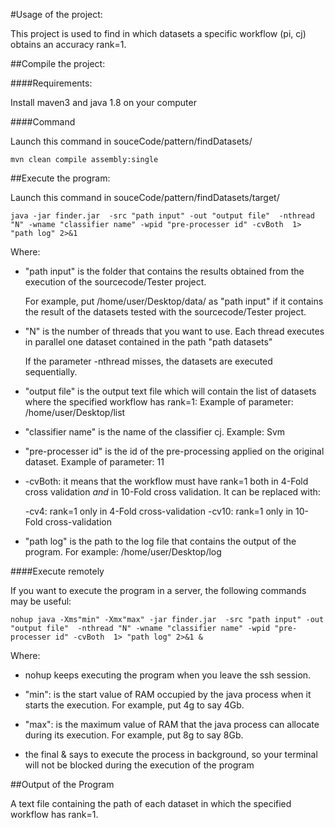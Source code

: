 #Usage of the project:

This project is used to find in which datasets a specific workflow (pi, cj) obtains an accuracy rank=1.

##Compile the project:

####Requirements:

Install maven3 and java 1.8 on your computer

####Command

Launch this command in souceCode/pattern/findDatasets/

```
mvn clean compile assembly:single
```

##Execute the program:

Launch this command in souceCode/pattern/findDatasets/target/

```
java -jar finder.jar  -src "path input" -out "output file"  -nthread "N" -wname "classifier name" -wpid "pre-processer id" -cvBoth  1> "path log" 2>&1

```

Where:

- "path input" is the folder that contains the results obtained from the execution of the sourcecode/Tester project.

	For example, put /home/user/Desktop/data/ as "path input" if it contains the result of the datasets tested with the sourcecode/Tester project.
	
- "N" is the number of threads that you want to use. Each thread executes in parallel one dataset contained in the path "path datasets"

	 If the parameter -nthread misses, the datasets are executed sequentially.

- "output file" is the output text file which will contain the list of datasets where the specified workflow has rank=1: Example of parameter: /home/user/Desktop/list

- "classifier name" is the name of the classifier cj. Example: Svm

- "pre-processer id" is the id of the pre-processing applied on the original dataset. Example of parameter: 11

- -cvBoth: it means that the workflow must have rank=1 both in 4-Fold cross validation *and* in 10-Fold cross validation. It can be replaced with:

	-cv4: rank=1 only in 4-Fold cross-validation
	-cv10: rank=1 only in 10-Fold cross-validation


- "path log" is the path to the log file that contains the output of the program. For example: /home/user/Desktop/log

####Execute remotely

If you want to execute the program in a server, the following commands may be useful:

```
nohup java -Xms"min" -Xmx"max" -jar finder.jar  -src "path input" -out "output file"  -nthread "N" -wname "classifier name" -wpid "pre-processer id" -cvBoth  1> "path log" 2>&1 &
```

Where:

- nohup keeps executing the program when you leave the ssh session.

- "min": is the start value of RAM occupied by the java process when it starts the execution. For example, put 4g to say 4Gb.

- "max": is the maximum value of RAM that the java process can allocate during its execution. For example, put 8g to say 8Gb.

- the final & says to execute the process in background, so your terminal will not be blocked during the execution of the program


##Output of the Program

A text file containing the path of each dataset in which the specified workflow has rank=1.

